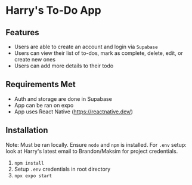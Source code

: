 # Harry's To-Do App

## Features

- Users are able to create an account and login via `Supabase`
- Users can view their list of to-dos, mark as complete, delete, edit, or create new ones
- Users can add more details to their todo

## Requirements Met

- Auth and storage are done in Supabase
- App can be ran on expo
- App uses React Native (https://reactnative.dev/)

## Installation

Note: Must be ran locally. Ensure `node` and `npm` is installed.
For `.env` setup: look at Harry's latest email to Brandon/Maksim for project credentials.

1. `npm install`
2. Setup `.env` credentials in root directory
3. `npx expo start`
